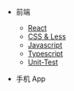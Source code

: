 - 前端

  - [React](./docs/React.md)
  - [CSS & Less](./docs/CSS.md)
  - [Javascript](./docs/Javascript.md)
  - [Typescript](./docs/Typescript.md)
  - [Unit-Test](./docs/Unit-Test.md)

- 手机 App
